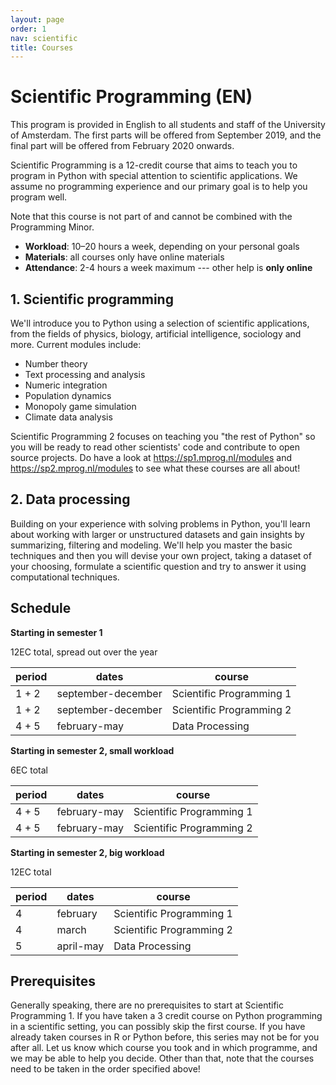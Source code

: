 ```yaml
---
layout: page
order: 1
nav: scientific
title: Courses
---
```


# Scientific Programming (EN)

This program is provided in English to all students and staff of the University of Amsterdam. The first parts will be offered from September 2019, and the final part will be offered from February 2020 onwards.

Scientific Programming is a 12-credit course that aims to teach you to program in Python with special attention to scientific applications. We assume no programming experience and our primary goal is to help you program well.

Note that this course is not part of and cannot be combined with the Programming Minor.

- **Workload**: 10–20 hours a week, depending on your personal goals
- **Materials**: all courses only have online materials
- **Attendance**: 2-4 hours a week maximum --- other help is **only online**


## 1. Scientific programming

We'll introduce you to Python using a selection of scientific applications, from the fields of physics, biology, artificial intelligence, sociology and more. Current modules include:

- Number theory
- Text processing and analysis
- Numeric integration
- Population dynamics
- Monopoly game simulation
- Climate data analysis

Scientific Programming 2 focuses on teaching you "the rest of Python" so you will be ready to read other scientists' code and contribute to open source projects. Do have a look at <https://sp1.mprog.nl/modules> and <https://sp2.mprog.nl/modules> to see what these courses are all about!

## 2. Data processing

Building on your experience with solving problems in Python, you'll learn about working with larger or unstructured datasets and gain insights by summarizing, filtering and modeling. We'll help you master the basic techniques and then you will devise your own project, taking a dataset of your choosing, formulate a scientific question and try to answer it using computational techniques.

## Schedule

**Starting in semester 1**

12EC total, spread out over the year

| period | dates              | course                   |  
| ------ | ------------------ | ------------------------ |  
| 1 + 2  | september-december | Scientific Programming 1 |  
| 1 + 2  | september-december | Scientific Programming 2 |  
| 4 + 5  | february-may       | Data Processing          |  

**Starting in semester 2, small workload**

6EC total

| period | dates             | course                       |  
| ------ | ----------------- | ---------------------------- |  
| 4 + 5  | february-may      | Scientific Programming 1     |  
| 4 + 5  | february-may      | Scientific Programming 2     |

**Starting in semester 2, big workload**

12EC total

| period | dates     | course                   |  
| ------ | --------- | ------------------------ |
| 4      | february  | Scientific Programming 1 |  
| 4      | march     | Scientific Programming 2 |
| 5      | april-may | Data Processing          |


## Prerequisites

Generally speaking, there are no prerequisites to start at Scientific Programming 1. If you have taken a 3 credit course on Python programming in a scientific setting, you can possibly skip the first course. If you have already taken courses in R or Python before, this series may not be for you after all. Let us know which course you took and in which programme, and we may be able to help you decide. Other than that, note that the courses need to be taken in the order specified above!
